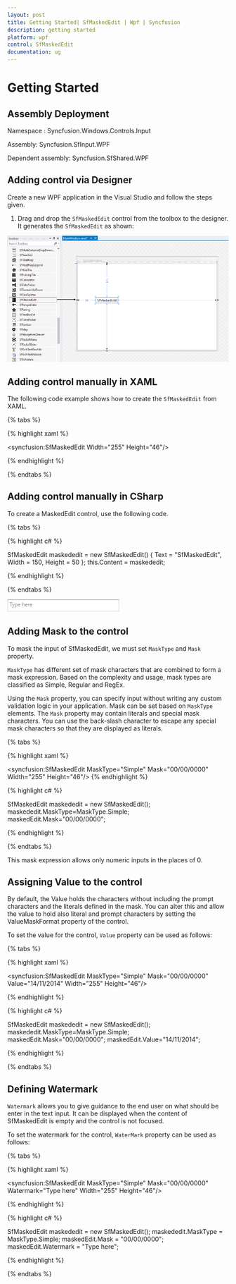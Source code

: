 ```yaml
---
layout: post
title: Getting Started| SfMaskedEdit | Wpf | Syncfusion
description: getting started
platform: wpf
control: SfMaskedEdit
documentation: ug
---
```


# Getting Started

## Assembly Deployment

Namespace : Syncfusion.Windows.Controls.Input

Assembly: Syncfusion.SfInput.WPF

Dependent assembly: Syncfusion.SfShared.WPF

## Adding control via Designer

Create a new WPF application in the Visual Studio and follow the steps given.

1. Drag and drop the `SfMaskedEdit` control from the toolbox to the designer. It generates the `SfMaskedEdit` as shown:

![](Getting-Started_images/Getting-Started_img1.png)

## Adding control manually in XAML

The following code example shows how to create the `SfMaskedEdit` from XAML.

{% tabs %}

{% highlight xaml %}

<syncfusion:SfMaskedEdit Width="255" Height="46"/>

{% endhighlight %}

{% endtabs %}


## Adding control manually in CSharp

To create a MaskedEdit control, use the following code.

{% tabs %}

{% highlight c# %}

SfMaskedEdit maskededit = new SfMaskedEdit() { Text = "SfMaskedEdit", Width = 150, Height = 50 };
this.Content = maskededit;

{% endhighlight %}

{% endtabs %}

![](Getting-Started_images/Getting-Started_img2.jpg)

## Adding Mask to the control

To mask the input of SfMaskedEdit,  we must set `MaskType` and `Mask` property.

`MaskType` has different set of mask characters that are combined to form a mask expression. Based on the complexity and usage, mask types are classified as Simple, Regular and RegEx.

Using the `Mask` property, you can specify input without writing any custom validation logic in your application. Mask can be set based on `MaskType` elements. The `Mask` property may contain literals and special mask characters. You can use the back-slash character to escape any special mask characters so that they are displayed as literals.

{% tabs %}

{% highlight xaml %}

<syncfusion:SfMaskedEdit MaskType="Simple" Mask="00/00/0000" Width="255" Height="46"/>
{% endhighlight %}

{% highlight c# %}

SfMaskedEdit maskededit = new SfMaskedEdit();
maskededit.MaskType=MaskType.Simple;
maskedEdit.Mask="00/00/0000";

{% endhighlight %}

{% endtabs %}


This mask expression allows only numeric inputs in the places of 0.

## Assigning Value to the control

By default, the Value holds the characters without including the prompt characters and the literals defined in the mask. You can alter this and allow the value to hold also literal and prompt characters by setting the ValueMaskFormat property of the control.

To set the value for the control, `Value` property can be used as follows:

{% tabs %}

{% highlight xaml %}

<syncfusion:SfMaskedEdit MaskType="Simple" Mask="00/00/0000" Value="14/11/2014" Width="255" Height="46"/>

{% endhighlight %}

{% highlight c# %}

SfMaskedEdit maskededit = new SfMaskedEdit();
maskededit.MaskType=MaskType.Simple;
maskedEdit.Mask="00/00/0000";
maskedEdit.Value="14/11/2014";

{% endhighlight %}

{% endtabs %}

## Defining Watermark

`Watermark`  allows you to give guidance to the end user on what should be enter in the text input. It can be displayed when the content of SfMaskedEdit is empty and the control is not focused.

To set the watermark for the control, `WaterMark` property can be used as follows:

{% tabs %}

{% highlight xaml %}

<syncfusion:SfMaskedEdit  MaskType="Simple" Mask="00/00/0000" Watermark="Type here" Width="255" Height="46"/>

{% endhighlight %}

{% highlight c# %}

SfMaskedEdit maskededit = new SfMaskedEdit();
maskededit.MaskType = MaskType.Simple;
maskedEdit.Mask = "00/00/0000";
maskedEdit.Watermark = "Type here";

{% endhighlight %}

{% endtabs %}